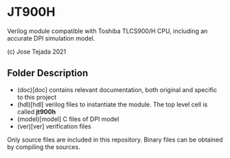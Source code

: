 # JT900H

Verilog module compatible with Toshiba TLCS900/H CPU, including an accurate DPI simulation model.

(c) Jose Tejada 2021

## Folder Description

* (doc)[doc] contains relevant documentation, both original and specific to this project
* (hdl)[hdl] verilog files to instantiate the module. The top level cell is called **jt900h**
* (model)[model] C files of DPI model
* (ver)[ver] verification files

Only source files are included in this repository. Binary files can be obtained by compiling the sources.